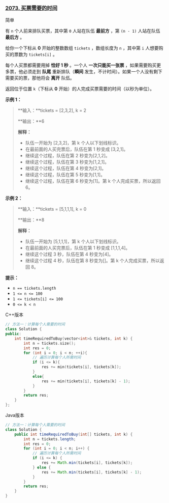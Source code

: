 ### [2073. 买票需要的时间](https://leetcode.cn/problems/time-needed-to-buy-tickets/)

简单

有 `n` 个人前来排队买票，其中第 `0` 人站在队伍 **最前方** ，第 `(n - 1)` 人站在队伍 **最后方** 。

给你一个下标从 **0** 开始的整数数组 `tickets` ，数组长度为 `n` ，其中第 `i` 人想要购买的票数为 `tickets[i]` 。

每个人买票都需要用掉 **恰好 1 秒** 。一个人 **一次只能买一张票** ，如果需要购买更多票，他必须走到 **队尾** 重新排队（**瞬间** 发生，不计时间）。如果一个人没有剩下需要买的票，那他将会 **离开** 队伍。

返回位于位置 `k`（下标从 **0** 开始）的人完成买票需要的时间（以秒为单位）。

**示例 1：**

> **输入：**tickets = [2,3,2], k = 2
>
> **输出：**6
>
> **解释：**
>
> - 队伍一开始为 [2,3,2]，第 k 个人以下划线标识。
> - 在最前面的人买完票后，队伍在第 1 秒变成 [3,2,1]。
> - 继续这个过程，队伍在第 2 秒变为[2,1,2]。
> - 继续这个过程，队伍在第 3 秒变为[1,2,1]。
> - 继续这个过程，队伍在第 4 秒变为[2,1]。
> - 继续这个过程，队伍在第 5 秒变为[1,1]。
> - 继续这个过程，队伍在第 6 秒变为[1]。第 k 个人完成买票，所以返回 6。

**示例 2：**

> **输入：**tickets = [5,1,1,1], k = 0
>
> **输出：**8
>
> **解释：**
>
> - 队伍一开始为 [5,1,1,1]，第 k 个人以下划线标识。
> - 在最前面的人买完票后，队伍在第 1 秒变成 [1,1,1,4]。
> - 继续这个过程 3 秒，队伍在第 4 秒变为[4]。
> - 继续这个过程 4 秒，队伍在第 8 秒变为[]。第 k 个人完成买票，所以返回 8。

**提示：**

- `n == tickets.length`
- `1 <= n <= 100`
- `1 <= tickets[i] <= 100`
- `0 <= k < n`

C++版本

```c++
// 方法一：计算每个人需要的时间
class Solution {
public:
    int timeRequiredToBuy(vector<int>& tickets, int k) {
        int n = tickets.size();
        int res = 0;
        for (int i = 0; i < n; ++i){
            // 遍历计算每个人所需时间
            if (i <= k){
                res += min(tickets[i], tickets[k]);
            }
            else{
                res += min(tickets[i], tickets[k] - 1);
            }
        }
        return res;
    }
};
```

Java版本

```java
// 方法一：计算每个人需要的时间
class Solution {
    public int timeRequiredToBuy(int[] tickets, int k) {
        int n = tickets.length;
        int res = 0;
        for (int i = 0; i < n; i++) {
            // 遍历计算每个人所需时间
            if (i <= k) {
                res += Math.min(tickets[i], tickets[k]);
            } else {
                res += Math.min(tickets[i], tickets[k] - 1);
            }
        }
        return res;
    }
}
```

